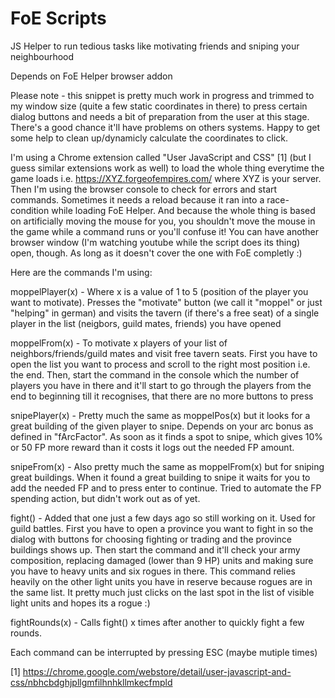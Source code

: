# FoE Scripts
JS Helper to run tedious tasks like motivating friends and sniping your neighbourhood

Depends on FoE Helper browser addon

Please note - this snippet is pretty much work in progress and trimmed to my window size (quite a few static coordinates in there) to press certain dialog buttons and needs a bit of preparation from the user at this stage. There's a good chance it'll have problems on others systems. Happy to get some help to clean up/dynamicly calculate the coordinates to click.

I'm using a Chrome extension called "User JavaScript and CSS" [1] (but I guess similar extensions work as well) to load the whole thing everytime the game loads i.e. https://XYZ.forgeofempires.com/ where XYZ is your server. Then I'm using the browser console to check for errors and start commands. Sometimes it needs a reload because it ran into a race-condition while loading FoE Helper. And because the whole thing is based on artificially moving the mouse for you, you shouldn't move the mouse in the game while a command runs or you'll confuse it! You can have another browser window (I'm watching youtube while the script does its thing) open, though. As long as it doesn't cover the one with FoE completly :)

Here are the commands I'm using:

moppelPlayer(x) - Where x is a value of 1 to 5 (position of the player you want to motivate). Presses the "motivate" button (we call it "moppel" or just "helping" in german) and visits the tavern (if there's a free seat) of a single player in the list (neigbors, guild mates, friends) you have opened

moppelFrom(x) - To motivate x players of your list of neighbors/friends/guild mates and visit free tavern seats. First you have to open the list you want to process and scroll to the right most position i.e. the end. Then, start the command in the console which the number of players you have in there and it'll start to go through the players from the end to beginning till it recognises, that there are no more buttons to press

snipePlayer(x) - Pretty much the same as moppelPos(x) but it looks for a great building of the given player to snipe. Depends on your arc bonus as defined in "fArcFactor". As soon as it finds a spot to snipe, which gives 10% or 50 FP more reward than it costs it logs out the needed FP amount.

snipeFrom(x) - Also pretty much the same as moppelFrom(x) but for sniping great buildings. When it found a great building to snipe it waits for you to add the needed FP and to press enter to continue. Tried to automate the FP spending action, but didn't work out as of yet.

fight() - Added that one just a few days ago so still working on it. Used for guild battles. First you have to open a province you want to fight in so the dialog with buttons for choosing fighting or trading and the province buildings shows up. Then start the command and it'll check your army composition, replacing damaged (lower than 9 HP) units and making sure you have to heavy units and six rogues in there. This command relies heavily on the other light units you have in reserve because rogues are in the same list. It pretty much just clicks on the last spot in the list of visible light units and hopes its a rogue :)

fightRounds(x) - Calls fight() x times after another to quickly fight a few rounds.

Each command can be interrupted by pressing ESC (maybe mutiple times) 

[1] https://chrome.google.com/webstore/detail/user-javascript-and-css/nbhcbdghjpllgmfilhnhkllmkecfmpld
